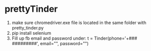 # prettyTinder

1. make sure chromedriver.exe file is located in the same folder with pretty_tinder.py
2. pip install selenium
3. Fill up fb email and password under: t = Tinder(phone='+### #########', email="", password="")
